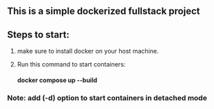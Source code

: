 ## This is a simple dockerized fullstack project

## Steps to start:
 1. make sure to install docker on your host machine.
 
 2. Run this command to start containers:
     #### docker compose up --build 

  ### Note: add (-d) option to start containers in detached mode 
